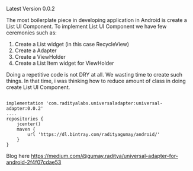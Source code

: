 Latest Version 0.0.2

The most boilerplate piece in developing application in Android is create a List UI Component. To implement List UI Component we have few ceremonies such as:
1. Create a List widget (in this case RecycleView)
2. Create a Adapter
3. Create a ViewHolder
4. Create a List Item widget for ViewHolder

Doing a repetitive code is not DRY at all. We wasting time to create such things. In that time, i was thinking how to reduce amount of class in doing create List UI Component.

<code>
implementation 'com.radityalabs.universaladapter:universal-adapter:0.0.2'
....
repositories {
    jcenter()
    maven {
        url 'https://dl.bintray.com/radityagumay/android/'
    }
}
</code>

Blog here https://medium.com/@gumay.raditya/universal-adapter-for-android-2f4f07cdae53
